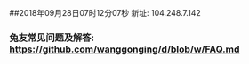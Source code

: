 ##2018年09月28日07时12分07秒 新址: 104.248.7.142
### 兔友常见问题及解答: https://github.com/wanggonging/d/blob/w/FAQ.md
